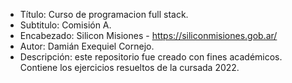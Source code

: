 - Título: Curso de programacion full stack.
- Subtitulo: Comisión A.
- Encabezado: Silicon Misiones - https://siliconmisiones.gob.ar/
- Autor: Damián Exequiel Cornejo.
- Descripción: este repositorio fue creado con fines académicos. Contiene
               los ejercicios resueltos de la cursada 2022.
